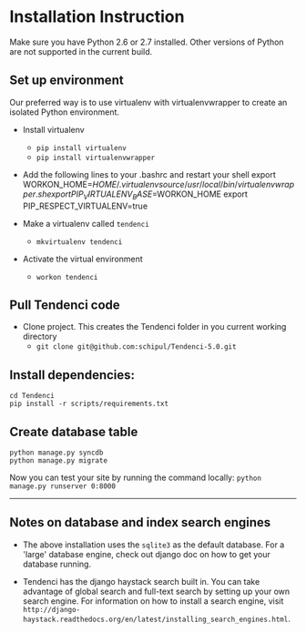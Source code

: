 # Installation Instruction

Make sure you have Python 2.6 or 2.7 installed. Other versions of Python are not supported in the current build. 

## Set up environment
Our preferred way is to use virtualenv with virtualenvwrapper to create an isolated Python environment. 

- Install virtualenv
    - `pip install virtualenv`
    - `pip install virtualenvwrapper`
    
- Add the following lines to your .bashrc and restart your shell
		export WORKON_HOME=$HOME/.virtualenv
		source /usr/local/bin/virtualenvwrapper.sh
		export PIP_VIRTUALENV_BASE=$WORKON_HOME
		export PIP_RESPECT_VIRTUALENV=true

- Make a virtualenv called `tendenci`
    - `mkvirtualenv tendenci`
- Activate the virtual environment
    - `workon tendenci`
    
## Pull Tendenci code
- Clone project. This creates the Tendenci folder in you current working directory
    - `git clone git@github.com:schipul/Tendenci-5.0.git`
    
## Install dependencies:
	cd Tendenci
	pip install -r scripts/requirements.txt

## Create database table
	python manage.py syncdb
	python manage.py migrate
	
Now you can test your site by running the command locally:
	`python manage.py runserver 0:8000`
	
	
-----------------------------------------------------------------

## Notes on database and index search engines

- The above installation uses the `sqlite3` as the default database. For a 'large' database engine, check out django doc on how to get your database running.

- Tendenci has the django haystack search built in. You can take advantage of global search and full-text search by setting up your own search engine. For information on how to install a search engine, visit 
	`http://django-haystack.readthedocs.org/en/latest/installing_search_engines.html`.  
	
